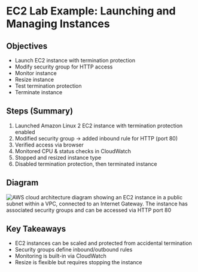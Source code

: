 # EC2 Lab Example: Launching and Managing Instances

## Objectives

- Launch EC2 instance with termination protection
- Modify security group for HTTP access
- Monitor instance
- Resize instance
- Test termination protection
- Terminate instance

## Steps (Summary)

1. Launched Amazon Linux 2 EC2 instance with termination protection enabled
2. Modified security group → added inbound rule for HTTP (port 80)
3. Verified access via browser
4. Monitored CPU & status checks in CloudWatch
5. Stopped and resized instance type
6. Disabled termination protection, then terminated instance

## Diagram

<img src="AWS-re-Start-journey\compute\EC2-lab architecture.png" alt="AWS cloud architecture diagram showing an EC2 instance in a public subnet within a VPC, connected to an Internet Gateway. The instance has associated security groups and can be accessed via HTTP port 80">

## Key Takeaways

- EC2 instances can be scaled and protected from accidental termination
- Security groups define inbound/outbound rules
- Monitoring is built-in via CloudWatch
- Resize is flexible but requires stopping the instance
